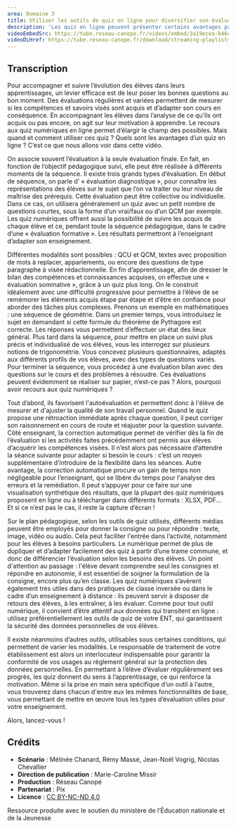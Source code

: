 ```yaml
---
area: Domaine 3
title: Utiliser les outils de quiz en ligne pour diversifier son évaluation
description: 'Les quiz en ligne peuvent présenter certains avantages par rapport à des quiz débranchés : rétroaction, analyse synthétique de résultats, ... Plus de détails dans cette vidéo !'
videoEmbedSrc: https://tube.reseau-canope.fr/videos/embed/3a19ecea-b46e-479b-9bcc-7268b744534e
videoDLHref: https://tube.reseau-canope.fr/download/streaming-playlists/hls/videos/3a19ecea-b46e-479b-9bcc-7268b744534e-1080-fragmented.mp4
---
```


## Transcription

Pour accompagner et suivre l’évolution des élèves dans leurs apprentissages, un levier efficace est de leur poser les bonnes questions au bon moment.
Des évaluations régulières et variées permettent de mesurer si les compétences et savoirs visés sont acquis et d’adapter son cours en conséquence. En accompagnant les élèves dans l’analyse de ce qu’ils ont acquis ou pas encore, on agit sur leur motivation à apprendre.
Le recours aux quiz numériques en ligne permet d’élargir le champ des possibles.
Mais quand et comment utiliser ces quiz ?
Quels sont les avantages d’un quiz en ligne ?
C’est ce que nous allons voir dans cette vidéo.

On associe souvent l’évaluation à la seule évaluation finale. En fait, en fonction de l’objectif pédagogique suivi, elle peut être réalisée à différents moments de la séquence.
Il existe trois grands types d’évaluation.
En début de séquence, on parle d’ « évaluation diagnostique », pour connaître les représentations des élèves sur le sujet que l’on va traiter ou leur niveau de maîtrise des prérequis. Cette évaluation peut être collective ou individuelle.
Dans ce cas, on utilisera généralement un quiz avec un petit nombre de questions courtes, sous la forme d’un vrai/faux ou d’un QCM par exemple.
Les quiz numériques offrent aussi la possibilité de suivre les acquis de chaque élève et ce, pendant toute la séquence pédagogique, dans le cadre d’une « évaluation formative ». Les résultats permettront à l’enseignant d’adapter son enseignement.

Différentes modalités sont possibles : QCU et QCM, textes avec proposition de mots à replacer, appariements, ou encore des questions de type paragraphe à visée rédactionnelle.
En fin d’apprentissage, afin de dresser le bilan des compétences et connaissances acquises, on effectue une « évaluation sommative », grâce à un quiz plus long. On le construit idéalement avec une difficulté progressive pour permettre à l’élève de se remémorer les éléments acquis étape par étape et d’être en confiance pour aborder des tâches plus complexes.
Prenons un exemple en mathématiques : une séquence de géométrie.
Dans un premier temps, vous introduisez le sujet en demandant si cette formule du théorème de Pythagore est correcte. Les réponses vous permettent d’effectuer un état des lieux général.
Plus tard dans la séquence, pour mettre en place un suivi plus précis et individualisé de vos élèves, vous les interrogez sur plusieurs notions de trigonométrie. Vous concevez plusieurs questionnaires, adaptés aux différents profils de vos élèves, avec des types de questions variés.
Pour terminer la séquence, vous procédez à une évaluation bilan avec des questions sur le cours et des problèmes à résoudre.
Ces évaluations peuvent évidemment se réaliser sur papier, n’est-ce pas ?
Alors, pourquoi avoir recours aux quiz numériques ?

Tout d’abord, ils favorisent l'autoévaluation et permettent donc à l'élève de mesurer et d'ajuster la qualité de son travail personnel. Quand le quiz propose une rétroaction immédiate après chaque question, il peut corriger son raisonnement en cours de route et réajuster pour la question suivante.
Côté enseignant, la correction automatique permet de vérifier dès la fin de l’évaluation si les activités faites précédemment ont permis aux élèves d’acquérir les compétences visées. Il n’est alors pas nécessaire d’attendre la séance suivante pour adapter si besoin le cours : c’est un moyen supplémentaire d’introduire de la flexibilité dans les séances.
Autre avantage, la correction automatique procure un gain de temps non négligeable pour l’enseignant, qui se libère du temps pour l'analyse des erreurs et la remédiation. Il peut s’appuyer pour ce faire sur une visualisation synthétique des résultats, que la plupart des quiz numériques proposent en ligne ou à télécharger dans différents formats : XLSX, PDF... Et si ce n’est pas le cas, il reste la capture d’écran !

Sur le plan pédagogique, selon les outils de quiz utilisés, différents médias peuvent être employés pour donner la consigne ou pour répondre : texte, image, vidéo ou audio. Cela peut faciliter l'entrée dans l’activité, notamment pour les élèves à besoins particuliers. Le numérique permet de plus de dupliquer et d’adapter facilement des quiz à partir d’une trame commune, et donc de différencier l’évaluation selon les besoins des élèves.
Un point d'attention au passage : l'élève devant comprendre seul les consignes et répondre en autonomie, il est essentiel de soigner la formulation de la consigne, encore plus qu’en classe.
Les quiz numériques s’avèrent également très utiles dans des pratiques de classe inversée ou dans le cadre d’un enseignement à distance : ils peuvent servir à disposer de retours des élèves, à les entraîner, à les évaluer.
Comme pour tout outil numérique, il convient d’être attentif aux données qui transitent en ligne : utilisez préférentiellement les outils de quiz de votre ENT, qui garantissent la sécurité des données personnelles de vos élèves.

Il existe néanmoins d’autres outils, utilisables sous certaines conditions, qui permettent de varier les modalités. Le responsable de traitement de votre établissement est alors un interlocuteur indispensable pour garantir la conformité de vos usages au règlement général sur la protection des données personnelles.
En permettant à l’élève d’évaluer régulièrement ses progrès, les quiz donnent du sens à l’apprentissage, ce qui renforce la motivation.
Même si la prise en main sera spécifique d’un outil à l’autre, vous trouverez dans chacun d'entre eux les mêmes fonctionnalités de base, vous permettant de mettre en œuvre tous les types d’évaluation utiles pour votre enseignement.

Alors, lancez-vous !

## Crédits

- **Scénario** : Mélinée Chanard, Rémy Massé, Jean-Noël Vogrig, Nicolas Chevallier
- **Direction de publication** : Marie-Caroline Missir
- **Production** : Réseau Canopé
- **Partenariat** : Pix
- **Licence** : [CC BY-NC-ND 4.0](https://creativecommons.org/licenses/by-nc-nd/4.0/deed.fr)

Ressource produite avec le soutien du ministère de l’Éducation nationale et de la Jeunesse
